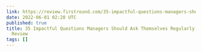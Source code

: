 ```yaml
---
link: https://review.firstround.com/35-impactful-questions-managers-should-ask-themselves-regularly
date: 2022-06-01 02:20 UTC
published: true
title: 35 Impactful Questions Managers Should Ask Themselves Regularly | First Round
  Review
tags: []
---
```




